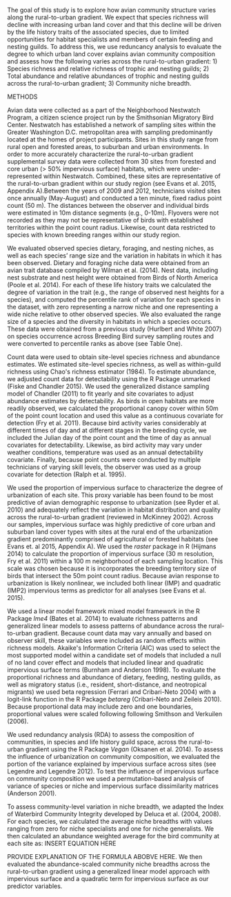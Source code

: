 The goal of this study is to explore how avian community structure varies along the rural-to-urban gradient. We expect that species richness will decline with increasing urban land cover and that this decline will be driven by the life history traits of the associated species, due to limited opportunities for habitat specialists and members of certain feeding and nesting guilds. To address this, we use reduncancy analysis to evaluate the degree to which urban land cover explains avian community composition and assess how the following varies across the rural-to-urban gradient: 1) Species richness and relative richness of trophic and nesting guilds; 2) Total abundance and relative abundances of trophic and nesting guilds across the rural-to-urban gradient; 3) Community niche breadth.

METHODS

Avian data were collected as a part of the Neighborhood Nestwatch Program, a citizen science project run by the Smithsonian Migratory Bird Center. Nestwatch has established a network of sampling sites within the Greater Washington D.C. metropolitan area with sampling predominantly located at the homes of project participants. Sites in this study range from rural open and forested areas, to suburban and urban environments. In order to more accurately characterize the rural-to-urban gradient supplemental survey data were collected from 30 sites from forested and core urban (> 50% impervious surface) habitats, which were under-represented within Nestwatch. Combined, these sites are representative of the rural-to-urban gradient within our study region (see Evans et al. 2015, Appendix A).Between the years of 2009 and 2012, technicians visited sites once annually (May-August) and conducted a ten minute, fixed radius point count (50 m). The distances between the observer and individual birds were estimated in 10m distance segments (e.g., 0-10m). Flyovers were not recorded as they may not be representative of birds with established territories within the point count radius. Likewise, count data restricted to species with known breeding ranges within our study region.

We evaluated observed species dietary, foraging, and nesting niches, as well as each species’ range size and the variation in habitats in which it has been observed.  Dietary and foraging niche data were obtained from an avian trait database compiled by Wilman et al. (2014). Nest data, including nest substrate and nest height were obtained from Birds of North America (Poole et al. 2014). For each of these life history traits we calculated the degree of variation in the trait (e.g., the range of observed nest heights for a species), and computed the percentile rank of variation for each species in the dataset, with zero representing a narrow niche and one representing a wide niche relative to other observed species. We also evaluated the range size of a species and the diversity in habitats in which a species occurs. These data were obtained from a previous study (Hurlbert and White 2007) on species occurrence across Breeding Bird survey sampling routes and were converted to percentile ranks as above (see Table One).

Count data were used to obtain site-level species richness and abundance estimates. We estimated site-level species richness, as well as within-guild richness using Chao's richness estimator (1984). To estimate abundance, we adjusted count data for detectability using the R Package unmarked (Fiske and Chandler 2015). We used the generalized distance sampling model of Chandler (2011) to fit yearly and site covariates to adjust abundance estimates by detectability. As birds in open habitats are more readily observed, we calculated the proportional canopy cover within 50m of the point count location and used this value as a continuous covariate for detection (Fry et al. 2011). Because bird activity varies considerably at different times of day and at different stages in the breeding cycle, we included the Julian day of the point count and the time of day as annual covariates for detectability. Likewise, as bird activity may vary under weather conditions, temperature was used as an annual detectability covariate. Finally, because point counts were conducted by multiple technicians of varying skill levels, the observer was used as a group covariate for detection (Ralph et al. 1995).

We used the proportion of impervious surface to characterize the degree of urbanization of each site. This proxy variable has been found to be most predictive of avian demographic response to urbanization (see Ryder et al. 2010) and adequately reflect the variation in habitat distribution and quality across the rural-to-urban gradient (reviewed in McKinney 2002). Across our samples, impervious surface was highly predictive of core urban and suburban land cover types with sites at the rural end of the urbanization gradient predominantly comprised of agricultural or forested habitats (see Evans et. al 2015, Appendix A). We used the _raster_ package in R (Hijmans 2014) to calculate the proportion of impervious surface (30 m resolution, Fry et al. 2011) within a 100 m neighborhood of each sampling location. This scale was chosen because it is incorporates the breeding territory size of birds that intersect the 50m point count radius. Because avian response to urbanization is likely nonlinear, we included both linear (IMP) and quadratic (IMP2) impervious terms as predictor for all analyses (see Evans et al. 2015). 

We used a linear model framework mixed model framework in the R Package _lme4_ (Bates et al. 2014) to evaluate richness patterns and generalized linear models to assess patterns of abundance across the rural-to-urban gradient. Because count data may vary annually and based on observer skill, these variables were included as random effects within richness models. Akaike's Information Criteria (AIC) was used to select the most supported model within a candidate set of models that included a null of no land cover effect and models that included linear and quadratic impervious surface terms (Burnham and Anderson 1998). To evaluate the proportional richness and abundance of dietary, feeding, nesting guilds, as well as migratory status (i.e., resident, short-distance, and neotropical migrants) we used beta regression (Ferrari and Cribari-Neto 2004) with a logit-link function in the R Package _betareg_ (Cribari-Neto and Zeileis 2010). Because proportional data may include zero and one boundaries, proportional values were scaled following following Smithson and Verkuilen (2006).

We used redundancy analysis (RDA) to assess the composition of communities, in species and life history guild space, across the rural-to-urban gradient using the R Package _Vegan_ (Oksanen et al. 2014). To assess the influence of urbanization on community composition, we evaluated the portion of the variance explained by impervious surface across sites (see Legendre and Legendre 2012). To test the influence of impervious surface on community composition we used a permutation-based analysis of variance of species or niche and impervious surface dissimilarity matrices  (Anderson 2001).

To assess community-level variation in niche breadth, we adapted the Index of Waterbird Community Integrity developed by Deluca et al. (2004, 2008). For each species, we calculated the average niche breadths with values ranging from zero for niche specialists and one for niche generalists. We then calculated an abundance weighted average for the bird community at each site as: INSERT EQUATION HERE

PROVIDE EXPLANATION OF THE FORMULA ABOBVE HERE. We then evaluated the abundance-scaled community niche breadths across the rural-to-urban gradient using a generalized linear model approach with impervious surface and a quadratic term for impervious surface as our predictor variables. 




